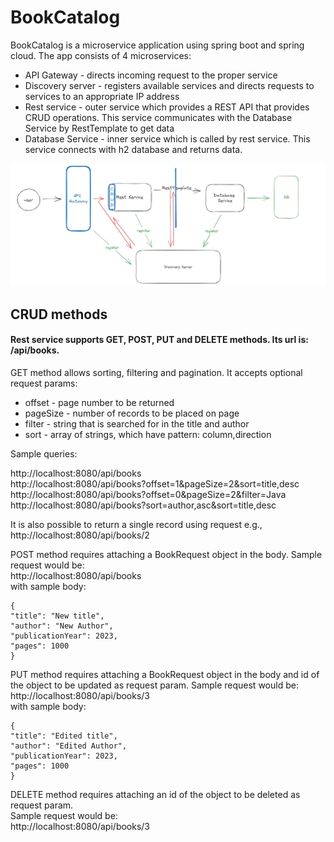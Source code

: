 # BookCatalog
BookCatalog is a microservice application using spring boot and spring cloud. The app consists of 4 microservices:
* API Gateway - directs incoming request to the proper service
* Discovery server - registers available services and directs requests to services to an appropriate IP address
* Rest service - outer service which provides a REST API that provides CRUD operations. This service communicates with the Database Service by RestTemplate to get data
* Database Service - inner service which is called by rest service. This service connects with h2 database and returns data.
  
![Book Catalog Schema](docs/images/BookCatalogSchema.JPG)

## CRUD methods

#### Rest service supports GET, POST, PUT and DELETE methods. Its url is: /api/books.
GET method allows sorting, filtering and pagination. It accepts optional request params: 
* offset - page number to be returned
* pageSize - number of records to be placed on page
* filter - string that is searched for in the title and author
* sort - array of strings, which have pattern: column,direction

Sample queries:

http://localhost:8080/api/books \
http://localhost:8080/api/books?offset=1&pageSize=2&sort=title,desc \
http://localhost:8080/api/books?offset=0&pageSize=2&filter=Java \
http://localhost:8080/api/books?sort=author,asc&sort=title,desc 

It is also possible to return a single record using request e.g., http://localhost:8080/api/books/2

POST method requires attaching a BookRequest object in the body.
Sample request would be:\
http://localhost:8080/api/books \
with sample body:
```
{
"title": "New title",
"author": "New Author",
"publicationYear": 2023,
"pages": 1000
}
```

PUT method requires attaching a BookRequest object in the body and id of the object to be updated as request param.
Sample request would be:\
http://localhost:8080/api/books/3 \
with sample body:
```
{
"title": "Edited title",
"author": "Edited Author",
"publicationYear": 2023,
"pages": 1000
}
```

DELETE method requires attaching an id of the object to be deleted as request param.\
Sample request would be:\
http://localhost:8080/api/books/3 

